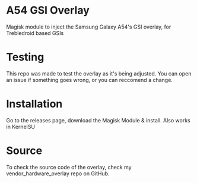 # A54 GSI Overlay
Magisk module to inject the Samsung Galaxy A54's GSI overlay, for Trebledroid based GSIs

# Testing
This repo was made to test the overlay as it's being adjusted. You can open an issue if something goes wrong, or you can reccomend a change.

# Installation
Go to the releases page, download the Magisk Module & install. Also works in KernelSU

# Source
To check the source code of the overlay, check my vendor_hardware_overlay repo on GitHub.
